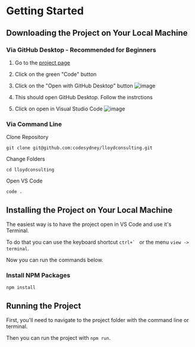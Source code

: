 # Getting Started
## Downloading the Project on Your Local Machine

### Via GitHub Desktop - Recommended for Beginners
1. Go to the [project page](https://github.com/codesydney/lloydconsulting)
2. Click on the green "Code" button
3. Click on the "Open with GitHub Desktop" button
![image](https://user-images.githubusercontent.com/8443215/195479457-4780e12d-c2b8-4ee1-b61b-87c022030bf2.png)

4. This should open GitHub Desktop. Follow the instrctions
5. Click on open in Visual Studio Code
![image](https://user-images.githubusercontent.com/8443215/195482061-16f620ca-3619-4595-ac8b-545af56a3d25.png)

### Via Command Line
Clone Repository

```git clone git@github.com:codesydney/lloydconsulting.git```

Change Folders

```cd lloydconsulting```

Open VS Code

```code .```

## Installing the Project on Your Local Machine

The easiest way is to have the project open in VS Code and use it's Terminal.

To do that you can use the keyboard shortcut ``ctrl+` `` or the menu `view -> terminal`.

Now you can run the commands below.

### Install NPM Packages

```npm install```

## Running the Project
First, you'll need to navigate to the project folder with the command line or terminal.

Then you can run the project with `npm run`.


